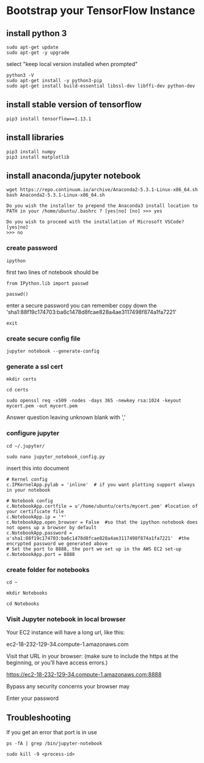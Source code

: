 # Bootstrap your TensorFlow Instance



## install python 3

    sudo apt-get update
    sudo apt-get -y upgrade

select "keep local version installed when prompted"

    python3 -V
    sudo apt-get install -y python3-pip
    sudo apt-get install build-essential libssl-dev libffi-dev python-dev


## install stable version of tensorflow

    pip3 install tensorflow==1.13.1
    
## install libraries

    pip3 install numpy
    pip3 install matplotlib

## install anaconda/jupyter notebook

    wget https://repo.continuum.io/archive/Anaconda2-5.3.1-Linux-x86_64.sh
    bash Anaconda2-5.3.1-Linux-x86_64.sh
 
    Do you wish the installer to prepend the Anaconda3 install location to 
    PATH in your /home/ubuntu/.bashrc ? [yes|no] [no] >>> yes

    Do you wish to proceed with the installation of Microsoft VSCode? [yes|no]
    >>> no

### create password
    
    
    ipython
    
first two lines of notebook should be

    from IPython.lib import passwd
    
    passwd()
    
enter a secure password you can remember
copy down the 'sha1:88f19c174703:ba6c1478d8fcae828a4ae3117498f874a1fa7221'

    exit
    
### create secure config file

    jupyter notebook --generate-config
    

### generate a ssl cert

    mkdir certs
    
    cd certs
    
    sudo openssl req -x509 -nodes -days 365 -newkey rsa:1024 -keyout mycert.pem -out mycert.pem

Answer question leaving unknown blank with ','


### configure jupyter

    cd ~/.jupyter/

    sudo nano jupyter_notebook_config.py
    
insert this into document

    # Kernel config
    c.IPKernelApp.pylab = 'inline'  # if you want plotting support always in your notebook
    
    # Notebook config
    c.NotebookApp.certfile = u'/home/ubuntu/certs/mycert.pem' #location of your certificate file
    c.NotebookApp.ip = '*'
    c.NotebookApp.open_browser = False  #so that the ipython notebook does not opens up a browser by default
    c.NotebookApp.password = u'sha1:88f19c174703:ba6c1478d8fcae828a4ae3117498f874a1fa7221'  #the encrypted password we generated above
    # Set the port to 8888, the port we set up in the AWS EC2 set-up
    c.NotebookApp.port = 8888

### create folder for notebooks

    cd ~
    
    mkdir Notebooks
    
    cd Notebooks



### Visit Jupyter notebook in local browser

Your EC2 instance will have a long url, like this:

ec2-18-232-129-34.compute-1.amazonaws.com

Visit that URL in your browser: (make sure to include the https at the beginning, or you’ll have access errors.)

https://ec2-18-232-129-34.compute-1.amazonaws.com:8888

Bypass any security concerns your browser may 

Enter your password



## Troubleshooting

If you get an error that port is in use

    ps -fA | grep /bin/jupyter-notebook
    
    sudo kill -9 <process-id>